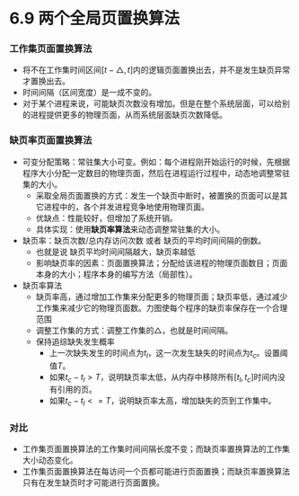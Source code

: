 # 6.9 两个全局页置换算法

### 工作集页面置换算法

* 将不在工作集时间区间$[t-△, t]$内的逻辑页面置换出去，并不是发生缺页异常才置换出去。
* 时间间隔（区间宽度）是一成不变的。
* 对于某个进程来说，可能缺页次数没有增加。但是在整个系统层面，可以给别的进程提供更多的物理页面，从而系统层面缺页次数降低。

### 缺页率页面置换算法

* 可变分配策略：常驻集大小可变。例如：每个进程刚开始运行的时候，先根据程序大小分配一定数目的物理页面，然后在进程运行过程中，动态地调整常驻集的大小。
    * 采取全局页面置换的方式：发生一个缺页中断时，被置换的页面可以是其它进程中的，各个并发进程竞争地使用物理页面。
    * 优缺点：性能较好，但增加了系统开销。
    * 具体实现：使用**缺页率算法**来动态调整常驻集的大小。
* 缺页率：缺页次数/总内存访问次数 或者 缺页的平均时间间隔的倒数。
    * 也就是说 缺页平均时间间隔越大，缺页率越低
    * 影响缺页率的因素：页面置换算法；分配给该进程的物理页面数目；页面本身的大小；程序本身的编写方法（局部性）。
* 缺页率算法
    * 缺页率高，通过增加工作集来分配更多的物理页面；缺页率低，通过减少工作集来减少它的物理页面数。力图使每个程序的缺页率保存在一个合理范围
    * 调整工作集的方式：调整工作集的$△$，也就是时间间隔。
    * 保持追综缺失发生概率
        * 上一次缺失发生的时间点为$t_l$，这一次发生缺失的时间点为$t_c$。设置阈值$T$。
        * 如果$t_c-t_l>T$，说明缺页率太低，从内存中移除所有$[t_l,t_c]$时间内没有引用的页。
        * 如果$t_c-t_l<=T$，说明缺页率太高，增加缺失的页到工作集中。

### 对比

* 工作集页面置换算法的工作集时间间隔长度不变；而缺页率置换算法的工作集大小动态变化。
* 工作集页面置换算法在每访问一个页都可能进行页面置换；而缺页率置换算法只有在发生缺页时才可能进行页面置换。